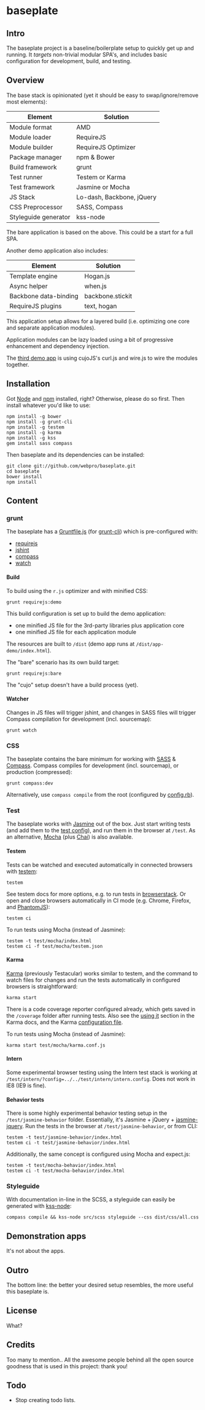 # baseplate

## Intro

The baseplate project is a baseline/boilerplate setup to quickly get up and running. It _targets_ non-trivial modular SPA's, and includes basic configuration for development, build, and testing.

## Overview

The base stack is opinionated (yet it should be easy to swap/ignore/remove most elements):

Element | Solution
--- | ---
Module format | AMD
Module loader | RequireJS
Module builder | RequireJS Optimizer
Package manager | npm & Bower
Build framework | grunt
Test runner | Testem or Karma
Test framework | Jasmine or Mocha
JS Stack | Lo-dash, Backbone, jQuery
CSS Preprocessor | SASS, Compass
Styleguide generator | kss-node

The bare application is based on the above. This could be a start for a full SPA.

Another demo application also includes:

Element | Solution
--- | ---
Template engine | Hogan.js
Async helper | when.js
Backbone data-binding | backbone.stickit
RequireJS plugins | text, hogan

This application setup allows for a layered build (i.e. optimizing one core and separate application modules).

Application modules can be lazy loaded using a bit of progressive enhancement and dependency injection.

The [third demo app](#cujo) is using cujoJS's curl.js and wire.js to wire the modules together.

## Installation

Got [Node](http://nodejs.org/) and [npm](https://github.com/isaacs/npm) installed, right? Otherwise, please do so first. Then install whatever you'd like to use:

    npm install -g bower
    npm install -g grunt-cli
    npm install -g testem
    npm install -g karma
    npm install -g kss
    gem install sass compass

Then baseplate and its dependencies can be installed:

    git clone git://github.com/webpro/baseplate.git
    cd baseplate
    bower install
    npm install

## Content

### grunt

The baseplate has a [Gruntfile.js](Gruntfile.js) (for [grunt-cli](https://github.com/gruntjs/grunt-cli)) which is pre-configured with:

* [requirejs](https://github.com/gruntjs/grunt-contrib-requirejs)
* [jshint](https://github.com/gruntjs/grunt-contrib-jshint)
* [compass](https://github.com/gruntjs/grunt-contrib-compass)
* [watch](https://github.com/gruntjs/grunt-contrib-watch)

#### Build

To build using the `r.js` optimizer and with minified CSS:

    grunt requirejs:demo

This build configuration is set up to build the demo application:

* one minified JS file for the 3rd-party libraries plus application core
* one minified JS file for each application module

The resources are built to `/dist` (demo app runs at `/dist/app-demo/index.html`).

The "bare" scenario has its own build target:

    grunt requirejs:bare

The "cujo" setup doesn't have a build process (yet).

#### Watcher

Changes in JS files will trigger jshint, and changes in SASS files will trigger Compass compilation for development (incl. sourcemap):

    grunt watch

### CSS

The baseplate contains the bare minimum for working with [SASS](http://sass-lang.com/) & [Compass](http://compass-style.org/). Compass compiles for development (incl. sourcemap), or production (compressed):

    grunt compass:dev

Alternatively, use `compass compile` from the root (configured by [config.rb](config.rb)).

### Test

The baseplate works with [Jasmine](http://pivotal.github.com/jasmine/) out of the box. Just start writing tests (and add them to the [test config](test/jasmine/require.config.js)), and run them in the browser at `/test`. As an alternative, [Mocha](http://visionmedia.github.io/mocha/) (plus [Chai](http://chaijs.com/)) is also available.

#### Testem

Tests can be watched and executed automatically in connected browsers with [testem](https://github.com/airportyh/testem):

    testem

See testem docs for more options, e.g. to run tests in [browserstack](https://github.com/airportyh/testem/tree/master/examples/browserstack). Or open and close browsers automatically in CI mode (e.g. Chrome, Firefox, and [PhantomJS](https://github.com/airportyh/testem#phantomjs)):

    testem ci

To run tests using Mocha (instead of Jasmine):

    testem -t test/mocha/index.html
    testem ci -f test/mocha/testem.json

#### Karma

[Karma](http://karma-runner.github.com/0.8/index.html) (previously Testacular) works similar to testem, and the command to watch files for changes and run the tests automatically in configured browsers is straightforward:

    karma start

There is a code coverage reporter configured already, which gets saved in the `/coverage` folder after running tests. Also see the [using it](https://github.com/karma-runner/karma#using-it) section in the Karma docs, and the Karma [configuration file](karma.conf.js).

To run tests using Mocha (instead of Jasmine):

    karma start test/mocha/karma.conf.js

#### Intern

Some experimental browser testing using the Intern test stack is working at `/test/intern/?config=../../test/intern/intern.config`. Does not work in IE8 (IE9 is fine).

#### Behavior tests

There is some highly experimental behavior testing setup in the `/test/jasmine-behavior` folder. Essentially, it's Jasmine + jQuery + [jasmine-jquery](https://github.com/velesin/jasmine-jquery). Run the tests in the browser at `/test/jasmine-behavior`, or from CLI:

    testem -t test/jasmine-behavior/index.html
    testem ci -t test/jasmine-behavior/index.html

Additionally, the same concept is configured using Mocha and expect.js:

    testem -t test/mocha-behavior/index.html
    testem ci -t test/mocha-behavior/index.html

### Styleguide

With documentation in-line in the SCSS, a styleguide can easily be generated with [kss-node](https://github.com/hughsk/kss-node):

    compass compile && kss-node src/scss styleguide --css dist/css/all.css

## Demonstration apps

It's not about the apps.

## Outro

The bottom line: the better your desired setup resembles, the more useful this baseplate is.

## License

What?

## Credits

Too many to mention.. All the awesome people behind all the open source goodness that is used in this project: thank you!

## Todo

* Stop creating todo lists.
